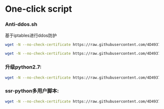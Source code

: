 # One-click script

### Anti-ddos.sh
基于iptables进行ddos防护
``` bash
wget -N --no-check-certificate https://raw.githubusercontent.com/4D4937/code/master/Anti-ddos.sh && bash Anti-ddos.sh
```

``` bash
wget -N --no-check-certificate https://raw.githubusercontent.com/4D4937/code/master/bye_ddos_attack.sh && bash bye_ddos_attack.sh
```

### 升级python2.7:
``` bash
wget -N --no-check-certificate https://raw.githubusercontent.com/4D4937/code/master/update-python2.7.12.sh && bash update-python2.7.12.sh
```

### ssr-python多用户脚本:
``` bash     
wget -N --no-check-certificate https://raw.githubusercontent.com/4D4937/code/master/SSR-Python.sh && bash SSR-Python.sh
```
